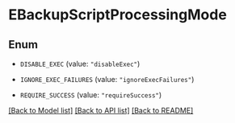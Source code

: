 # EBackupScriptProcessingMode

## Enum


* `DISABLE_EXEC` (value: `"disableExec"`)

* `IGNORE_EXEC_FAILURES` (value: `"ignoreExecFailures"`)

* `REQUIRE_SUCCESS` (value: `"requireSuccess"`)


[[Back to Model list]](../README.md#documentation-for-models) [[Back to API list]](../README.md#documentation-for-api-endpoints) [[Back to README]](../README.md)


